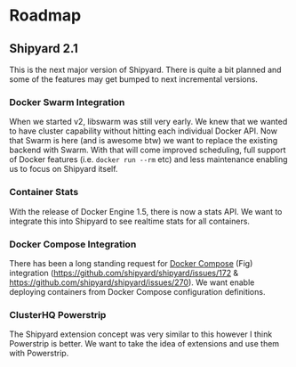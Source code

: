 # Roadmap

## Shipyard 2.1
This is the next major version of Shipyard.  There is quite a bit planned and
some of the features may get bumped to next incremental versions.

### Docker Swarm Integration
When we started v2, libswarm was still very early.  We knew that we wanted to
have cluster capability without hitting each individual Docker API.  Now that
Swarm is here (and is awesome btw) we want to replace the existing backend
with Swarm.  With that will come improved scheduling, full support of Docker
features (i.e. `docker run --rm` etc) and less maintenance enabling us to focus
on Shipyard itself.


### Container Stats
With the release of Docker Engine 1.5, there is now a stats API.  We want to
integrate this into Shipyard to see realtime stats for all containers.


### Docker Compose Integration
There has been a long standing request for 
[Docker Compose](https://github.com/docker/fig) (Fig) integration 
(https://github.com/shipyard/shipyard/issues/172 & 
https://github.com/shipyard/shipyard/issues/270).
We want enable deploying containers from Docker Compose configuration definitions.


### ClusterHQ Powerstrip
The Shipyard extension concept was very similar to this however I think Powerstrip
is better.  We want to take the idea of extensions and use them with Powerstrip.
